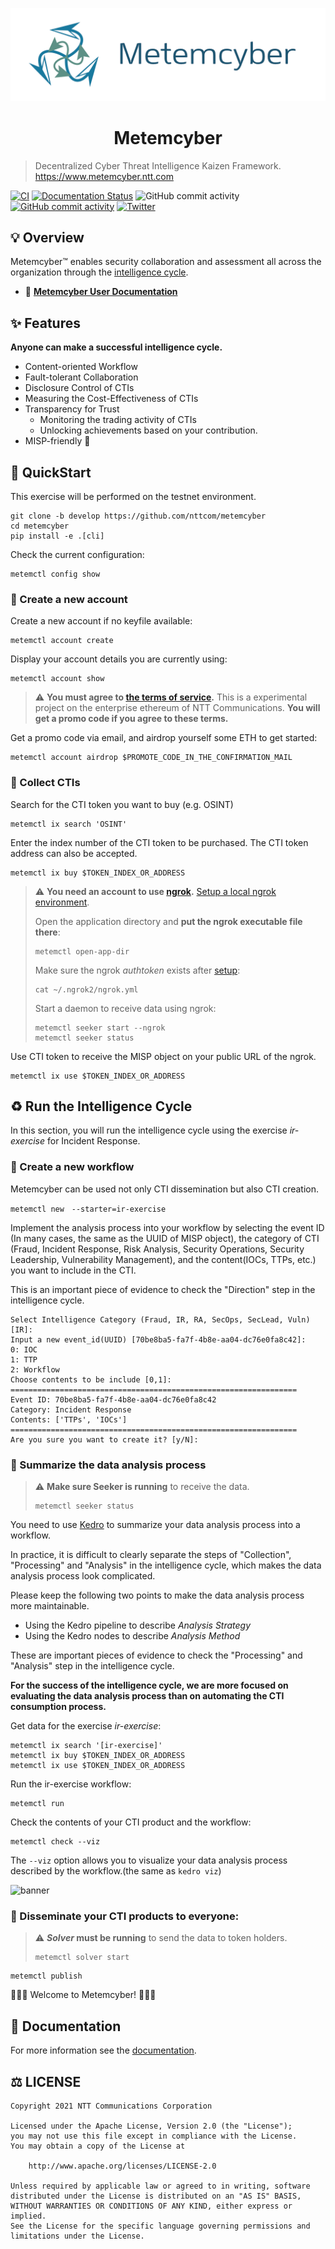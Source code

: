 <div align="center">

[![banner](https://raw.githubusercontent.com/nttcom/metemcyber/develop/images/banner.png)](https://www.metemcyber.ntt.com)

# Metemcyber

</div>

> Decentralized Cyber Threat Intelligence Kaizen Framework. https://www.metemcyber.ntt.com

[![CI](https://github.com/nttcom/metemcyber/actions/workflows/main.yml/badge.svg)](https://github.com/nttcom/metemcyber/actions/workflows/main.yml)
[![Documentation Status](https://readthedocs.org/projects/metemcyber/badge/?version=latest)](https://metemcyber.readthedocs.io/ja/latest/?badge=latest)
![GitHub commit activity](https://img.shields.io/github/commit-activity/m/nttcom/metemcyber)
[![GitHub commit activity](https://img.shields.io/badge/discussions-welcome!-success)](https://github.com/nttcom/metemcyber/discussions)
[![Twitter](https://img.shields.io/twitter/follow/metemcyber?label=Follow&style=social)](https://twitter.com/metemcyber)
<!-- ![GitHub Release](https://img.shields.io/github/v/release/nttcom/metemcyber.svg?style=flat) -->

## 💡 Overview

Metemcyber™ enables security collaboration and assessment all across the organization through the [intelligence cycle](https://en.wikipedia.org/wiki/Intelligence_cycle).

- 📖 [**Metemcyber User Documentation**](https://metemcyber.readthedocs.io/)

## ✨ Features

**Anyone can make a successful intelligence cycle.**

- Content-oriented Workflow
- Fault-tolerant Collaboration
- Disclosure Control of CTIs
- Measuring the Cost-Effectiveness of CTIs
- Transparency for Trust
    - Monitoring the trading activity of CTIs
    - Unlocking achievements based on your contribution.
- MISP-friendly 🤗

## 🚅 QuickStart

This exercise will be performed on the testnet environment.

```
git clone -b develop https://github.com/nttcom/metemcyber
cd metemcyber
pip install -e .[cli]
```
<!-- ```
pip install $PACKAGE_NAME[cli]
``` -->

Check the current configuration:

```
metemctl config show
```

### 🔑 Create a new account

Create a new account if no keyfile available:

```
metemctl account create
```

Display your account details you are currently using:

```
metemctl account show
```

> ⚠️ **You must agree to [the terms of service](https://forms.office.com/Pages/ResponsePage.aspx?id=Mu8pprpnpkeOs-xDk1ZE_FdfnH75qvpDtqTkNo9NCzRUN1hRM1lIVVZCTUU3V1VJVjhFWEtQSDFMNy4u).** This is a experimental project on the enterprise ethereum of NTT Communications. **You will get a promo code if you agree to these terms.**

Get a promo code via email, and airdrop yourself some ETH to get started:

```
metemctl account airdrop $PROMOTE_CODE_IN_THE_CONFIRMATION_MAIL
```

### 🛒 Collect CTIs
Search for the CTI token you want to buy (e.g. OSINT)
```
metemctl ix search 'OSINT'
```

Enter the index number of the CTI token to be purchased. The CTI token address can also be accepted.

```
metemctl ix buy $TOKEN_INDEX_OR_ADDRESS
```

> ⚠️ **You need an account to use [ngrok](https://dashboard.ngrok.com/).** [Setup a local ngrok environment](https://dashboard.ngrok.com/get-started/setup).
>
>Open the application directory and **put the ngrok executable file there**:
>
>```
>metemctl open-app-dir
>```
>Make sure the ngrok *authtoken* exists after [setup](https://dashboard.ngrok.com/get-started/setup):
>```
>cat ~/.ngrok2/ngrok.yml
>```
>Start a daemon to receive data using ngrok:
>```
>metemctl seeker start --ngrok
>metemctl seeker status
>```

Use CTI token to receive the MISP object on your public URL of the ngrok.

```
metemctl ix use $TOKEN_INDEX_OR_ADDRESS
```

## ♻️ Run the Intelligence Cycle

In this section, you will run the intelligence cycle using the exercise *ir-exercise* for Incident Response.

### 🤖 Create a new workflow

Metemcyber can be used not only CTI dissemination but also CTI creation.

```
metemctl new　--starter=ir-exercise
```

Implement the analysis process into your workflow by selecting the event ID (In many cases, the same as the UUID of MISP object), the category of CTI (Fraud, Incident Response, Risk Analysis, Security Operations, Security Leadership, Vulnerability Management), and the content(IOCs, TTPs, etc.) you want to include in the CTI.

This is an important piece of evidence to check the "Direction" step in the intelligence cycle.

```
Select Intelligence Category (Fraud, IR, RA, SecOps, SecLead, Vuln) [IR]:
Input a new event_id(UUID) [70be8ba5-fa7f-4b8e-aa04-dc76e0fa8c42]:
0: IOC
1: TTP
2: Workflow
Choose contents to be include [0,1]:
================================================================
Event ID: 70be8ba5-fa7f-4b8e-aa04-dc76e0fa8c42
Category: Incident Response
Contents: ['TTPs', 'IOCs']
================================================================
Are you sure you want to create it? [y/N]:
```

### 📝 Summarize the data analysis process

> ⚠️ **Make sure Seeker is running** to receive the data.
>
>```
>metemctl seeker status
>```

You need to use [Kedro](https://github.com/quantumblacklabs/kedro) to summarize your data analysis process into a workflow.

In practice, it is difficult to clearly separate the steps of "Collection", "Processing" and "Analysis" in the intelligence cycle, which makes the data analysis process look complicated.

Please keep the following two points to make the data analysis process more maintainable.

- Using the Kedro pipeline to describe *Analysis Strategy*
- Using the Kedro nodes to describe *Analysis Method*

These are important pieces of evidence to check the "Processing" and "Analysis" step in the intelligence cycle.

**For the success of the intelligence cycle, we are more focused on evaluating the data analysis process than on automating the CTI consumption process.**

Get data for the exercise *ir-exercise*:
```
metemctl ix search '[ir-exercise]'
metemctl ix buy $TOKEN_INDEX_OR_ADDRESS
metemctl ix use $TOKEN_INDEX_OR_ADDRESS

```

Run the ir-exercise workflow:

```
metemctl run 
```

Check the contents of your CTI product and the workflow:

```
metemctl check --viz
```

The `--viz` option allows you to visualize your data analysis process described by the workflow.(the same as `kedro viz`)

![banner](https://raw.githubusercontent.com/nttcom/metemcyber/develop/images/tutorial_kedro_viz.png)

### 🚀 Disseminate your CTI products to everyone:
> ⚠️ ***Solver* must be running** to send the data to token holders.
>
>```
>metemctl solver start
>```
>

```
metemctl publish
```

🎉🎉🎉 Welcome to Metemcyber! 🎉🎉🎉


## 📖 Documentation

For more information see the [documentation](https://metemcyber.readthedocs.io/).

## ⚖️ LICENSE
```
Copyright 2021 NTT Communications Corporation

Licensed under the Apache License, Version 2.0 (the "License");
you may not use this file except in compliance with the License.
You may obtain a copy of the License at

    http://www.apache.org/licenses/LICENSE-2.0

Unless required by applicable law or agreed to in writing, software
distributed under the License is distributed on an "AS IS" BASIS,
WITHOUT WARRANTIES OR CONDITIONS OF ANY KIND, either express or implied.
See the License for the specific language governing permissions and
limitations under the License.
```

